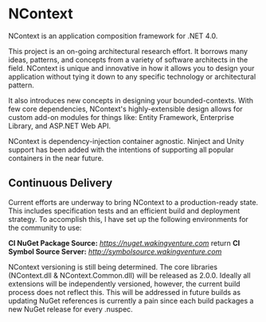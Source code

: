 NContext
========

NContext is an application composition framework for .NET 4.0.

This project is an on-going architectural research effort. It borrows many
ideas, patterns, and concepts from a variety of software architects in the
field. NContext is unique and innovative in how it allows you to design your
application without tying it down to any specific technology or architectural
pattern.

It also introduces new concepts in designing your bounded-contexts. With few
core dependencies, NContext's highly-extensible design allows for custom add-on
modules for things like: Entity Framework, Enterprise Library, and ASP.NET Web
API.

NContext is dependency-injection container agnostic. Ninject and Unity support
has been added with the intentions of supporting all popular containers in the
near future.

Continuous Delivery
-------------------

Current efforts are underway to bring NContext to a production-ready state. This 
includes specification tests and an efficient build and deployment strategy.  To 
accomplish this, I have set up the following environments for the community to use:

**CI NuGet Package Source:** *https://nuget.wakingventure.com*  return
**CI Symbol Source Server:** *http://symbolsource.wakingventure.com*

NContext versioning is still being determined. The core libraries (NContext.dll & 
NContext.Common.dll) will be released as 2.0.0. Ideally all extensions will be 
independently versioned, however, the current build process does not reflect this. 
This will be addressed in future builds as updating NuGet references is currently a 
pain since each build packages a new NuGet release for every .nuspec.
